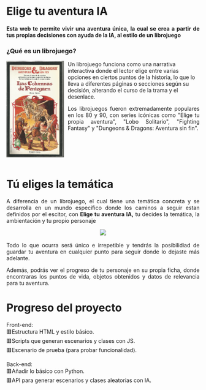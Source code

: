 # Elige tu aventura IA
<h4 align="justify">Esta web te permite vivir una aventura única, la cual se crea a partir de tus propias decisiones con ayuda de la IA, al estilo de un librojuego</h4> 

<h3>¿Qué es un librojuego?</h3>
<p align="left" >
  <img src=assets\images\19066139555.jpg width="150" style="float: left; margin-right: 10px;">
  Un librojuego funciona como una narrativa interactiva donde el lector elige entre varias opciones en ciertos puntos de la historia, lo que lo lleva a diferentes páginas o secciones según su decisión, alterando el curso de la trama y el desenlace.<p align="justify">Los librojuegos fueron extremadamente populares en los 80 y 90, con series icónicas como "Elige tu propia aventura", "Lobo Solitario", "Fighting Fantasy" y "Dungeons & Dragons: Aventura sin fin".
</p><br><br><br><br>

# Tú eliges la temática
<p align="justify">A diferencia de un librojuego, el cual tiene una temática concreta y se desarrolla en un mundo específico donde los caminos a seguir estan definidos por el escitor, con <b>Elige tu aventura IA,</b> tu decides la temática, la ambientación y tu propio personaje
<div align="center">
  <img src=assets/images/escenarios.gif width="300">
</div>
<p align="justify"> Todo lo que ocurra será único e irrepetible y tendrás la posibilidiad de guardar tu aventura en cualquier punto para seguir donde lo dejaste más adelante.</p>
<p align="justify">Además, podrás ver el progreso de tu personaje en su propia ficha, donde encontraras los puntos de vida, objetos obtenidos y datos de relevancia para tu aventura.

# Progreso del proyecto
Front-end:<br>
🟥Estructura HTML y estilo básico.<br>
🟥Scripts que generan escenarios y clases con JS.<br>
🟥Escenario de prueba (para probar funcionalidad).<br>

Back-end:<br>
🟥Añadir lo básico con Python.<br>
🟥API para generar escenarios y clases aleatorias con IA.
